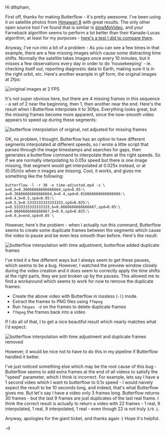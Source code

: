 Hi dthpham,

First off, thanks for making Butterflow - it's pretty awesome. I've been using it on satellite photos from [Himawari 8](https://en.wikipedia.org/wiki/Himawari_8) with great results. The only other open source tool I've found that is similar is [slowMoVideo](https://github.com/slowmoVideo/slowmoVideo), and your Farneback algorithm seems to perform a lot better than their Kanade-Lucas algorithm, at least for my purposes - [here's a test I did to compare them](https://www.youtube.com/watch?v=Skk58D3waQg&feature=youtu.be).

Anyway, I've run into a bit of a problem - As you can see a few times in that example, there are a few missing images which cause some distracting time shifts. Normally the satellite takes images once every 10 minutes, but it misses a few observations every day in order to do 'housekeeping' - ie. checking itself out, reporting diagnostic data to Earth, making sure it is in the right orbit, etc. Here's another example in gif form, the original images at 2fps:

![original images at 2 FPS](http://i.imgur.com/VOY5eDR.gif)

It's not super obvious here, but there are 4 missing frames in this sequence - a set of 2 near the beginning, then 1, then another near the end. Here's the result when I Butterflow interpolate it to 30fps. Everything looks great, but the missing frames become more apparent, since the now-smooth video appears to speed up during these segments:

![butterflow interpolation of original, not adjusted for missing frames](http://i.imgur.com/SaI47Mu.gif)

OK, no problem, I thought. Butterflow has an option to have different segments interpolated at different speeds, so I wrote a little script that parses through the image timestamps and searches for gaps, then generates a butterflow command to interpolate them at the right speeds. So if we are normally interpolating to 0.05x speed but there is one image missing, that segment would get interpolated at 0.025x instead, or at (0.05/n)x when n images are missing. Cool, it works, and gives me something like the following:

```
butterflow -l -r 30 -o time-adjusted.mp4 -s \
a=0,b=0.36666666666666664,spd=0.05:\
a=0.36666666666666664,b=0.4,spd=0.016666666666666666:\
a=0.4,b=0.5,spd=0.05:\
a=0.5,b=0.5333333333333333,spd=0.025:\
a=0.5333333333333333,b=0.8666666666666667,spd=0.05:\
a=0.8666666666666667,b=0.9,spd=0.025:\
a=0.9,b=end,spd=0.05 \
```

However, here's the problem - when I actually run this command, Butterflow seems to create some duplicate frames between the segments which cause the video to pause and be even less smooth than before. Here's the result:

![butterflow interpolation with time adjustment, butterflow added duplicate frames](http://i.imgur.com/VXGQjgG.gif)

I've tried it a few different ways but I always seem to get these pauses, which seems to be a bug. However, I watched the preview window closely during the video creation and it does seem to correctly apply the time shifts at the right parts, they are just broken up by the pauses. This allowed me to find a workaround which seems to work for now to remove the duplicate frames:

 - Create the above video with Butterflow in lossless (`-l`) mode.
 - Extract the frames to PNG files using `ffmpeg`
 - Run `fdupes -d` on the frames to delete duplicate frames
 - `ffmpeg` the frames back into a video

If I do all of that, I to get a nice beautiful result which nearly matches what I'd expect:

![butterflow interpolation with time adjustment and duplicate frames removed](http://i.imgur.com/TREMzhN.gif)

However, it would be nice not to have to do this in my pipeline if Butterflow handled it better.

I've just noticed something else which may be the root cause of this bug - Butterflow seems to add extra frames at the end of all videos to satisfy the "speed" parameter, which I think is incorrect. For example, lets say I have a 1 second video which I want to butterflow to 0.1x speed - I would naively expect the result to be 10 seconds long, and indeed, that's what Butterflow gives me. But let's say I have a video only 3 frames long. Butterflow returns 30 frames - but the last 9 frames are just duplicates of the last real frame. I think the correct result is actually to return a video with 22 frames - 1 real, 9 interpolated, 1 real, 9 interpolated, 1 real - even though 22 is not truly `3/0.1`.

Anyway, apologies for the giant ticket, and thanks again :) Hope it's helpful.

-d
